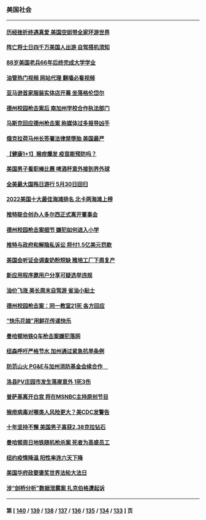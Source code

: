 ### 美国社会
---
#### [历经挫折终遇真爱 美国空姐带全家环游世界](../../pages/ncid1078160/n13746401.md?05280445) 
#### [阵亡将士日四千万美国人出游 自驾搭机须知](../../pages/ncid1078160/n13746848.md?05280445) 
#### [88岁美国老兵66年后终完成大学学业](../../pages/ncid1078160/n13746364.md?05280445) 
#### [油管热门视频 网站代理 翻墙必看视频](http://209.222.30.114:81/youtube.html?05280445)
#### [亚马逊首家服装实体店开幕 坐落格伦岱尔](../../pages/ncid1078160/n13746378.md?05280445) 
#### [德州校园枪击案后 南加州学校合作执法部门](../../pages/ncid1078160/n13746258.md?05280445) 
#### [马斯克回应德州枪击案 称媒体过多报导凶手](../../pages/ncid1078160/n13746165.md?05280445) 
#### [俄克拉荷马州长签署法律禁堕胎 美国最严](../../pages/ncid1078160/n13746035.md?05280445) 
#### [【健康1+1】猴痘爆发 疫苗能预防吗？](../../pages/ncid1078160/n13745895.md?05280445) 
#### [美国男子看职棒比赛 啤酒杯意外接到界外球](../../pages/ncid1078160/n13745435.md?05280445) 
#### [全美最大国殇日游行 5月30日回归](../../pages/ncid1078160/n13745527.md?05280445) 
#### [2022美国十大最佳海滩排名 北卡两海滩上榜](../../pages/ncid1078160/n13745329.md?05280445) 
#### [推特联合创办人多尔西正式离开董事会](../../pages/ncid1078160/n13745396.md?05280445) 
#### [德州校园枪击案细节 嫌犯如何进入小学](../../pages/ncid1078160/n13745279.md?05280445) 
#### [推特与政府和解隐私诉讼 将付1.5亿美元罚款](../../pages/ncid1078160/n13745290.md?05280445) 
#### [美国会听证会调查奶粉短缺 雅培工厂下周复产](../../pages/ncid1078160/n13745217.md?05280445) 
#### [新应用程序邀用户分享可疑选举违规](../../pages/ncid1078160/n13745296.md?05280445) 
#### [油价飞涨 美长周末自驾游 省油小贴士](../../pages/ncid1078160/n13745230.md?05280445) 
#### [德州校园枪击案：同一教室21死 各方回应](../../pages/ncid1078160/n13745096.md?05280445) 
#### [“快乐花娘”用鲜花传递快乐](../../pages/ncid1078160/n13745097.md?05280445) 
#### [曼哈顿地铁Q车枪击案嫌犯落网](../../pages/ncid1078160/n13744680.md?05280445) 
#### [纽森呼吁严格节水 加州通过紧急抗旱条例](../../pages/ncid1078160/n13744591.md?05280445) 
#### [防范山火 PG&E与加州消防基金会续合作　](../../pages/ncid1078160/n13744559.md?05280445) 
#### [洛县PV庄园市发生落崖意外 1死3伤](../../pages/ncid1078160/n13744489.md?05280445) 
#### [普萨基离开白宫 将在MSNBC主持原创节目](../../pages/ncid1078160/n13744415.md?05280445) 
#### [猴痘病毒对哪类人风险更大？美CDC发警告](../../pages/ncid1078160/n13744429.md?05280445) 
#### [十年坚持不懈 美国男子喜获2.38克拉钻石](../../pages/ncid1078160/n13744094.md?05280445) 
#### [曼哈顿周日地铁随机枪杀案 死者为高盛员工](../../pages/ncid1078160/n13744022.md?05280445) 
#### [纽约疫情降温 阳性率连六天下降](../../pages/ncid1078160/n13743967.md?05280445) 
#### [美国华府政要褒奖世界法轮大法日](../../pages/ncid1078160/n13743770.md?05280445) 
#### [涉“剑桥分析”数据泄露案 扎克伯格遭起诉](../../pages/ncid1078160/n13743801.md?05280445) 

---
#### 第 [ [140](./140.md?05280445) / [139](./139.md?05280445) / [138](./138.md?05280445) / [137](./137.md?05280445) / [136](./136.md?05280445) / [135](./135.md?05280445) / [134](./134.md?05280445) / [133](./133.md?05280445) ] 页
